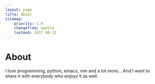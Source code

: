 ```yaml
---
layout: page
title: About
sitemap:
    priority: 1.0
    changefreq: weekly
    lastmod: 2017-08-12
---
```

# About
I love programming, python, emacs, vim and a lot more...
And I want to share it with everybody who enjoys it as well.
